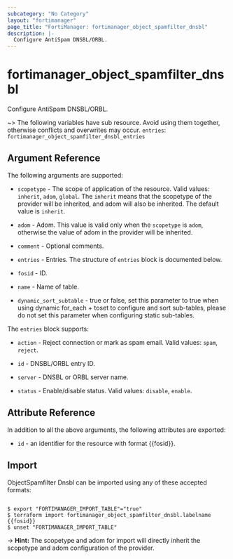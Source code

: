 ```yaml
---
subcategory: "No Category"
layout: "fortimanager"
page_title: "FortiManager: fortimanager_object_spamfilter_dnsbl"
description: |-
  Configure AntiSpam DNSBL/ORBL.
---
```


# fortimanager_object_spamfilter_dnsbl
Configure AntiSpam DNSBL/ORBL.

~> The following variables have sub resource. Avoid using them together, otherwise conflicts and overwrites may occur.
`entries`: `fortimanager_object_spamfilter_dnsbl_entries`



## Argument Reference


The following arguments are supported:

* `scopetype` - The scope of application of the resource. Valid values: `inherit`, `adom`, `global`. The `inherit` means that the scopetype of the provider will be inherited, and adom will also be inherited. The default value is `inherit`.
* `adom` - Adom. This value is valid only when the `scopetype` is `adom`, otherwise the value of adom in the provider will be inherited.

* `comment` - Optional comments.
* `entries` - Entries. The structure of `entries` block is documented below.
* `fosid` - ID.
* `name` - Name of table.
* `dynamic_sort_subtable` - true or false, set this parameter to true when using dynamic for_each + toset to configure and sort sub-tables, please do not set this parameter when configuring static sub-tables.

The `entries` block supports:

* `action` - Reject connection or mark as spam email. Valid values: `spam`, `reject`.

* `id` - DNSBL/ORBL entry ID.
* `server` - DNSBL or ORBL server name.
* `status` - Enable/disable status. Valid values: `disable`, `enable`.



## Attribute Reference

In addition to all the above arguments, the following attributes are exported:
* `id` - an identifier for the resource with format {{fosid}}.

## Import

ObjectSpamfilter Dnsbl can be imported using any of these accepted formats:
```

$ export "FORTIMANAGER_IMPORT_TABLE"="true"
$ terraform import fortimanager_object_spamfilter_dnsbl.labelname {{fosid}}
$ unset "FORTIMANAGER_IMPORT_TABLE"
```
-> **Hint:** The scopetype and adom for import will directly inherit the scopetype and adom configuration of the provider.
